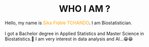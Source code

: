 <h1 align="center">WHO I AM ?</h1>
Hello, my name is <span style="color:orange">Sika Fidèle TCHANDO</span>. I am Biostatistician.

<br>
<br>
I got a Bachelor degree in Applied Statistics and Master Science in Biostatistics.🥴 I am very interest in data analysis and AI...😁😁
